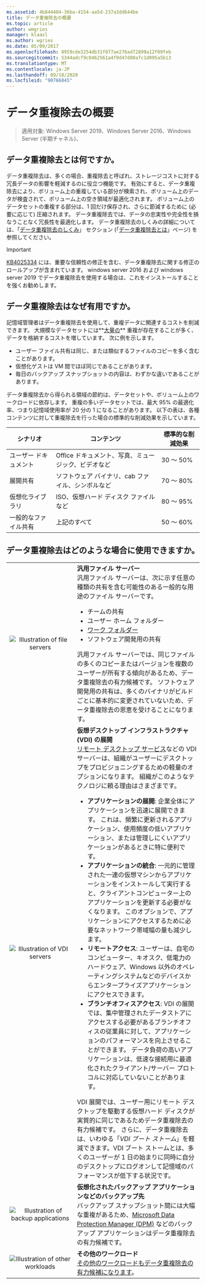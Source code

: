 ```yaml
---
ms.assetid: 4b844404-36ba-4154-aa5d-237a3dd644be
title: データ重複除去の概要
ms.topic: article
author: wmgries
manager: klaasl
ms.author: wgries
ms.date: 05/09/2017
ms.openlocfilehash: 8959cde3254db31f077ae276ad72899a12f09feb
ms.sourcegitcommit: 5344adcf9c0462561a4f9d47d80afc1d095a5b13
ms.translationtype: MT
ms.contentlocale: ja-JP
ms.lasthandoff: 09/18/2020
ms.locfileid: "90766845"
---
```

# <a name="data-deduplication-overview"></a>データ重複除去の概要

> 適用対象: Windows Server 2019、Windows Server 2016、Windows Server (半期チャネル)、

## <a name="what-is-data-deduplication"></a><a name="what-is-dedup"></a>データ重複除去とは何ですか。

データ重複除去は、多くの場合、重複除去と呼ばれ、ストレージコストに対する冗長データの影響を軽減するのに役立つ機能です。 有効にすると、データ重複除去により、ボリューム上の重複している部分が検索され、ボリューム上のデータが検査されて、ボリューム上の空き領域が最適化されます。 ボリューム上のデータセットの重複する部分は、1 回だけ保存され、さらに節減するために (必要に応じて) 圧縮されます。 データ重複除去では、データの忠実性や完全性を損なうことなく冗長性を最適化します。 データ重複除去のしくみの詳細については、「[データ重複除去のしくみ](understand.md#how-does-dedup-work)」 セクション (「[データ重複除去とは](understand.md)」ページ) を参照してください。

> [!Important]
> [KB4025334](https://support.microsoft.com/kb/4025334) には、重要な信頼性の修正を含む、データ重複除去に関する修正のロールアップが含まれています。 windows server 2016 および windows server 2019 でデータ重複除去を使用する場合は、これをインストールすることを強くお勧めします。

## <a name="why-is-data-deduplication-useful"></a><a name="why-is-dedup-useful"></a>データ重複除去はなぜ有用ですか。

記憶域管理者はデータ重複除去を使用して、重複データに関連するコストを削減できます。 大規模なデータセットには**<u>大量の</u>** 重複が存在することが多く、データを格納するコストを増しています。 次に例を示します。

- ユーザー ファイル共有は同じ、または類似するファイルのコピーを多く含むことがあります。
- 仮想化ゲストは VM 間でほぼ同じであることがあります。
- 毎日のバックアップ スナップショットの内容は、わずかな違いであることがあります。

データ重複除去から得られる領域の節約は、データセットや、ボリューム上のワークロードに依存します。 重複の多いデータセットでは、最大 95% の最適化率、つまり記憶域使用率が 20 分の 1 になることがあります。 以下の表は、各種コンテンツに対して重複除去を行った場合の標準的な削減効果を示しています。

| シナリオ       | コンテンツ                                        | 標準的な削減効果 |
|----------------|------------------------------------------------|-----------------------|
| ユーザー ドキュメント | Office ドキュメント、写真、ミュージック、ビデオなど  | 30 ～ 50%                |
| 展開共有 | ソフトウェア バイナリ、cab ファイル、シンボルなど | 70 ～ 80%                |
| 仮想化ライブラリ | ISO、仮想ハード ディスク ファイルなど  | 80 ～ 95%                |
| 一般的なファイル共有 | 上記のすべて                           | 50 ～ 60%                |

## <a name="when-can-data-deduplication-be-used"></a><a id="when-can-dedup-be-used"></a>データ重複除去はどのような場合に使用できますか。
<table>
    <tbody>
        <tr>
            <td style="text-align:center;min-width:150px;vertical-align:center;"><img src="media/overview-clustered-gpfs.png" alt="Illustration of file servers" /></td>
            <td style="vertical-align:top">
                <b>汎用ファイル サーバー</b><br />
汎用ファイル サーバーは、次に示す任意の種類の共有を含む可能性のある一般的な用途のファイル サーバーです。 <ul>
                    <li>チームの共有</li>
                    <li>ユーザー ホーム フォルダー</li>
                    <li><a href="/previous-versions/windows/it-pro/windows-server-2012-R2-and-2012/dn265974(v=ws.11)">ワーク フォルダー</a></li>
                    <li>ソフトウェア開発用の共有</li>
                </ul>
汎用ファイル サーバーでは、同じファイルの多くのコピーまたはバージョンを複数のユーザーが所有する傾向があるため、データ重複除去の有力候補です。 ソフトウェア開発用の共有は、多くのバイナリがビルドごとに基本的に変更されていないため、データ重複除去の恩恵を受けることになります。
            </td>
        </tr>
        <tr>
            <td style="text-align:center;min-width:150px;vertical-align:center;"><img src="media/overview-vdi.png" alt="Illustration of VDI servers" /></td>
            <td style="vertical-align:top">
                <b>仮想デスクトップ インフラストラクチャ (VDI) の展開</b><br />
<a href="/previous-versions/windows/it-pro/windows-server-2008-R2-and-2008/cc725560(v=ws.11)">リモート デスクトップ サービス</a>などの VDI サーバーは、組織がユーザーにデスクトップをプロビジョニングするための軽量のオプションになります。 組織がこのようなテクノロジに頼る理由はさまざまです。 <ul>
                    <li><b>アプリケーションの展開</b>: 企業全体にアプリケーションを迅速に展開できます。 これは、頻繁に更新されるアプリケーション、使用頻度の低いアプリケーション、または管理しにくいアプリケーションがあるときに特に便利です。</li>
                    <li><b>アプリケーションの統合</b>: 一元的に管理された一連の仮想マシンからアプリケーションをインストールして実行すると、クライアントコンピューター上のアプリケーションを更新する必要がなくなります。 このオプションで、アプリケーションにアクセスするために必要なネットワーク帯域幅の量も減少します。</li>
                    <li><b>リモートアクセス</b>: ユーザーは、自宅のコンピューター、キオスク、低電力のハードウェア、Windows 以外のオペレーティングシステムなどのデバイスからエンタープライズアプリケーションにアクセスできます。</li>
                    <li><b>ブランチオフィスアクセス</b>: VDI の展開では、集中管理されたデータストアにアクセスする必要があるブランチオフィスの従業員に対して、アプリケーションのパフォーマンスを向上させることができます。 データ負荷の高いアプリケーションは、低速な接続用に最適化されたクライアント/サーバー プロトコルに対応していないことがあります。</li>
                </ul>
VDI 展開では、ユーザー用にリモート デスクトップを駆動する仮想ハード ディスクが実質的に同じであるためデータ重複除去の有力候補です。 さらに、データ重複除去は、いわゆる「<em>VDI ブート ストーム</em>」を軽減できます。VDI ブート ストームとは、多くのユーザーが 1 日の始まりに同時に自分のデスクトップにログオンして記憶域のパフォーマンスが低下する状況です。
            </td>
        </tr>
        <tr>
            <td style="text-align:center;min-width:150px;vertical-align:center;"><img src="media/overview-backup.png" alt="Illustration of backup applications" /></td>
            <td style="vertical-align:top">
                <b>仮想化されたバックアップ アプリケーションなどのバックアップ先</b><br />
バックアップ スナップショット間には大幅な重複があるため、<a href="/previous-versions/system-center/system-center-2012-R2/hh758173(v=sc.12)">Microsoft Data Protection Manager (DPM)</a> などのバックアップ アプリケーションはデータ重複除去の有力候補です。
            </td>
        </tr>
        <tr>
            <td style="text-align:center;min-width:150px;vertical-align:center;"><img src="media/overview-other.png" alt="Illustration of other workloads" /></td>
            <td style="vertical-align:top">
                <b>その他のワークロード</b><br />
                <a href="install-enable.md#enable-dedup-candidate-workloads" data-raw-source="[Other workloads may also be excellent candidates for Data Deduplication](install-enable.md#enable-dedup-candidate-workloads)">その他のワークロードもデータ重複除去の有力候補になります</a>。
            </td>
        </tr>
    </tbody>
</table>